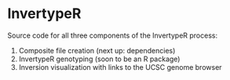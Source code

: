 # InvertypeR
Source code for all three components of the InvertypeR process:
1. Composite file creation (next up: dependencies) 
2. InvertypeR genotyping (soon to be an R package)
3. Inversion visualization with links to the UCSC genome browser
